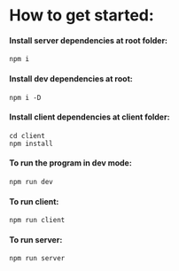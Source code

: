 
# How to get started:
#### Install server dependencies at root folder:
    npm i

#### Install dev dependencies at root:
    npm i -D

#### Install client dependencies at client folder:
    cd client
    npm install

#### To run the program in dev mode:
    npm run dev

#### To run client:
    npm run client

#### To run server:
    npm run server
